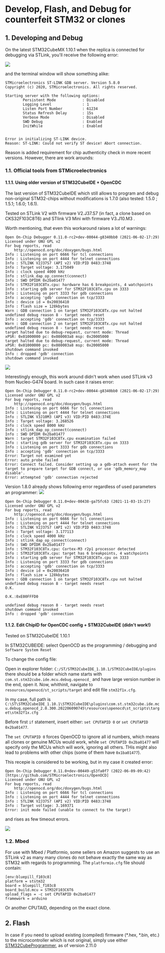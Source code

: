 # Develop, Flash, and Debug for counterfeit STM32 or clones


## 1. Developing and Debug

On the latest STM32CubeMX 1.10.1 when the replica is connected for debugging via STLink, you'll receive the following error:

![](images/stlink-gbd-error.png)

and the terminal window will show something alike:
```
STMicroelectronics ST-LINK GDB server. Version 5.8.0
Copyright (c) 2020, STMicroelectronics. All rights reserved.

Starting server with the following options:
        Persistent Mode            : Disabled
        Logging Level              : 1
        Listen Port Number         : 61234
        Status Refresh Delay       : 15s
        Verbose Mode               : Disabled
        SWD Debug                  : Enabled
        InitWhile                  : Enabled


Error in initializing ST-LINK device.
Reason: ST-LINK: Could not verify ST device! Abort connection.
```

Reason is added requirement for chip authenticity check in more recent versions. However, there are work arounds:

### 1.1. Official tools from STMicroelectronics

#### 1.1.1. Using older version of STM32CubeIDE + OpenCDC

The last version of STM32CubeIDE which still allows to program and debug non-original STM32-chips without modifications is 1.7.0 (also tested: 1.5.0 ; 1.5.1; 1.6.0; 1.6.1).

Tested on STLink V2 with firmware V2.J37.S7 (in fact, a clone based on CKS32F103C8T6) and STlink V3 Mini with firmware V3.J10.M3 .

Worth mentioning, that even this workaround raises a lot of warnings:
```
Open On-Chip Debugger 0.11.0-rc2+dev-00044-g8340bb0 (2021-06-02-17:29)
Licensed under GNU GPL v2
For bug reports, read
	http://openocd.org/doc/doxygen/bugs.html
Info : Listening on port 6666 for tcl connections
Info : Listening on port 4444 for telnet connections
Info : STLINK V2J37S7 (API v2) VID:PID 0483:3748
Info : Target voltage: 3.175049
Info : clock speed 4000 kHz
Info : stlink_dap_op_connect(connect)
Info : SWD DPIDR 0x2ba01477
Info : STM32F103C8Tx.cpu: hardware has 6 breakpoints, 4 watchpoints
Info : starting gdb server for STM32F103C8Tx.cpu on 3333
Info : Listening on port 3333 for gdb connections
Info : accepting 'gdb' connection on tcp/3333
Info : device id = 0x20036410
Info : flash size = 128kbytes
Warn : GDB connection 1 on target STM32F103C8Tx.cpu not halted
undefined debug reason 8 - target needs reset
Info : accepting 'gdb' connection on tcp/3333
Warn : GDB connection 2 on target STM32F103C8Tx.cpu not halted
undefined debug reason 8 - target needs reset
target halted due to debug-request, current mode: Thread
xPSR: 0x01000000 pc: 0x080003a8 msp: 0x20005000
target halted due to debug-request, current mode: Thread
xPSR: 0x01000000 pc: 0x080003a8 msp: 0x20005000
shutdown command invoked
Info : dropped 'gdb' connection
shutdown command invoked
```

![](images/st-link-v3-error-fake-opencdc.png)


Interestingly enough, this work around didn't work when used STLink v3 from Nucleo-G474 board. In such case it raises error:

```
Open On-Chip Debugger 0.11.0-rc2+dev-00044-g8340bb0 (2021-06-02-17:29)
Licensed under GNU GPL v2
For bug reports, read
	http://openocd.org/doc/doxygen/bugs.html
Info : Listening on port 6666 for tcl connections
Info : Listening on port 4444 for telnet connections
Info : STLINK V3J10M3 (API v3) VID:PID 0483:374E
Info : Target voltage: 3.268526
Info : clock speed 8000 kHz
Info : stlink_dap_op_connect(connect)
Info : SWD DPIDR 0x2ba01477
Warn : target STM32F103C8Tx.cpu examination failed
Info : starting gdb server for STM32F103C8Tx.cpu on 3333
Info : Listening on port 3333 for gdb connections
Info : accepting 'gdb' connection on tcp/3333
Error: Target not examined yet
Error: auto_probe failed
Error: Connect failed. Consider setting up a gdb-attach event for the target to prepare target for GDB connect, or use 'gdb_memory_map disable'.
Error: attempted 'gdb' connection rejected
```

Version 1.8.0 already shows following error regardless of used parameters an programmer:
![](images/1.8.0-error.png)

```
Open On-Chip Debugger 0.11.0+dev-00438-ga75fc63 (2021-11-03-15:27)
Licensed under GNU GPL v2
For bug reports, read
	http://openocd.org/doc/doxygen/bugs.html
Info : Listening on port 6666 for tcl connections
Info : Listening on port 4444 for telnet connections
Info : STLINK V2J37S7 (API v2) VID:PID 0483:3748
Info : Target voltage: 3.177113
Info : clock speed 4000 kHz
Info : stlink_dap_op_connect(connect)
Info : SWD DPIDR 0x2ba01477
Info : STM32F103C8Tx.cpu: Cortex-M3 r2p1 processor detected
Info : STM32F103C8Tx.cpu: target has 6 breakpoints, 4 watchpoints
Info : starting gdb server for STM32F103C8Tx.cpu on 3333
Info : Listening on port 3333 for gdb connections
Info : accepting 'gdb' connection on tcp/3333
Info : device id = 0x20036410
Info : flash size = 128kbytes
Warn : GDB connection 1 on target STM32F103C8Tx.cpu not halted
undefined debug reason 8 - target needs reset
O.K.

O.K.:0xE00FFFD0

undefined debug reason 8 - target needs reset
shutdown command invoked
Info : dropped 'gdb' connection
```

#### 1.1.2. Edit ChipID for OpenCDC config + STM32CubeIDE (didn't work!)

Tested on STM32CubeIDE 1.10.1

In STM32CUBEIDE: select OpenOCD as the programming / debugging and `Software System Reset`

To change the config file:

Open in explorer folder: `C:/ST/STM32CubeIDE_1.10.1/STM32CubeIDE/plugins` there should be a folder which name starts with `com.st.stm32cube.ide.mcu.debug.openocd_` and have large version number in the end, open it. Now, whithinit, navigate to `resources/openocd/st_scripts/target` and edit file `stm32f1x.cfg`.

In my case, full path is `C:\ST\STM32CubeIDE_1.10.1\STM32CubeIDE\plugins\com.st.stm32cube.ide.mcu.debug.openocd_2.0.300.202206090745\resources\openocd\st_scripts\target\stm32f1x.cfg`

Before first `if` statement, insert either: `set CPUTAPID 0` or `set CPUTAPID 0x2ba01477`.

The `set CPUTAPID 0` forces OpenOCD to ignore all id numbers, which means all clones or genuine MCUs would work, while `set CPUTAPID 0x2ba01477` will specify only the MCUs which will work, ignoring all others. THis might also lead to problems with other chips (some of them have `0x1ba01477`).

This recepie is considered to be working, but in my case it created error:
```
Open On-Chip Debugger 0.11.0+dev-00449-g53fa0f7 (2022-06-09-09:42) [https://github.com/STMicroelectronics/OpenOCD]
Licensed under GNU GPL v2
For bug reports, read
	http://openocd.org/doc/doxygen/bugs.html
Info : Listening on port 6666 for tcl connections
Info : Listening on port 4444 for telnet connections
Info : STLINK V2J37S7 (API v2) VID:PID 0483:3748
Info : Target voltage: 3.169371
Error: init mode failed (unable to connect to the target)
```

and rises as few timeout errors.

![](images/time-out-error.png)


### 1.2. Mbed

For use with Mbed / Platformio, some sellers on Amazon suggests to use an STLink v2 as many many clones do not behave exactly the same way as STM32 with regards to programming. The `platformio.cfg` file should contain:

```
[env:bluepill_f103c8]
platform = ststm32
board = bluepill_f103c8
board_build.mcu = STM32F103C6T6
upload_flags = -c set CPUTAPID 0x2ba01477
framework = arduino
```

Or another CPUTAID, depending on the exact clone.

## 2. Flash

In case if you need to upload existing (compiled) firmware (*.hex, *.bin, etc.) to the microcontroller which is not original, simply use either [STM32CubeProgrammer](https://www.st.com/en/development-tools/stm32cubeprog.html), as of version 2.11.0
